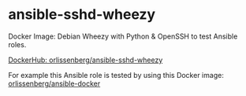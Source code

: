 # ansible-sshd-wheezy
Docker Image: Debian Wheezy with Python &amp; OpenSSH to test Ansible roles.

[DockerHub: orlissenberg/ansible-sshd-wheezy](https://registry.hub.docker.com/u/orlissenberg/ansible-sshd-wheezy/)

For example this Ansible role is tested by using this Docker image: 
[orlissenberg/ansible-docker](https://github.com/orlissenberg/ansible-docker)
